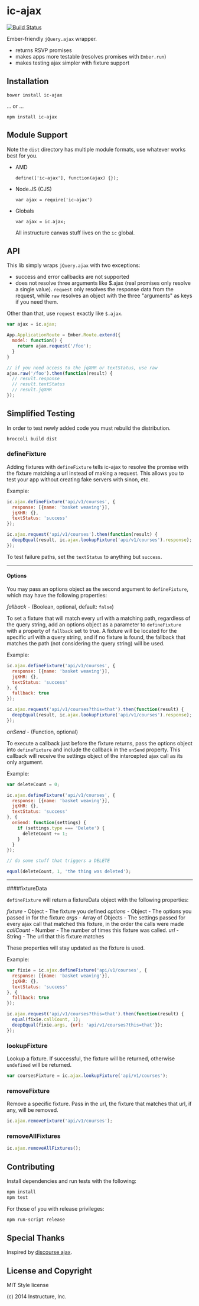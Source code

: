 ic-ajax
=======

[![Build Status](https://travis-ci.org/instructure/ic-ajax.png)](https://travis-ci.org/instructure/ic-ajax)

Ember-friendly `jQuery.ajax` wrapper.

- returns RSVP promises
- makes apps more testable (resolves promises with `Ember.run`)
- makes testing ajax simpler with fixture support

Installation
------------

`bower install ic-ajax`

... or ...

`npm install ic-ajax`

Module Support
--------------

Note the `dist` directory has multiple module formats, use whatever
works best for you.

- AMD

  `define(['ic-ajax'], function(ajax) {});`

- Node.JS (CJS)

  `var ajax = require('ic-ajax')`

- Globals

  `var ajax = ic.ajax;`

  All instructure canvas stuff lives on the `ic` global.

API
---

This lib simply wraps `jQuery.ajax` with two exceptions:

- success and error callbacks are not supported
- does not resolve three arguments like $.ajax (real promises only
  resolve a single value). `request` only resolves the response data
  from the request, while `raw` resolves an object with the three
  "arguments" as keys if you need them.

Other than that, use `request` exactly like `$.ajax`.

```js
var ajax = ic.ajax;

App.ApplicationRoute = Ember.Route.extend({
  model: function() {
    return ajax.request('/foo');
  }
}

// if you need access to the jqXHR or textStatus, use raw
ajax.raw('/foo').then(function(result) {
  // result.response
  // result.textStatus
  // result.jqXHR
});
```

Simplified Testing
------------------

In order to test newly added code you must rebuild the distribution.

```bash
broccoli build dist
```

### defineFixture
Adding fixtures with `defineFixture` tells ic-ajax to resolve the promise
with the fixture matching a url instead of making a request. This allows
you to test your app without creating fake servers with sinon, etc.

Example:

```js
ic.ajax.defineFixture('api/v1/courses', {
  response: [{name: 'basket weaving'}],
  jqXHR: {},
  textStatus: 'success'
});

ic.ajax.request('api/v1/courses').then(function(result) {
  deepEqual(result, ic.ajax.lookupFixture('api/v1/courses').response);
});
```

To test failure paths, set the `textStatus` to anything but `success`.

<hr/>

#### Options
You may pass an options object as the second argument to `defineFixture`, which may have the following properties:

_fallback_ - (Boolean, optional, default: `false`)

To set a fixture that will match every url with a matching path, regardless of the query string, add an options object as a parameter to `defineFixture` with a property of `fallback` set to true. A fixture will be located for the specific url with a query string, and if no fixture is found, the fallback that matches the path (not considering the query string) will be used.

Example:

```js
ic.ajax.defineFixture('api/v1/courses', {
  response: [{name: 'basket weaving'}],
  jqXHR: {},
  textStatus: 'success'
}, {
  fallback: true
});

ic.ajax.request('api/v1/courses?this=that').then(function(result) {
  deepEqual(result, ic.ajax.lookupFixture('api/v1/courses').response);
});
```


_onSend_ - (Function, optional)

To execute a callback just before the fixture returns, pass the options object into `defineFixture` and include the callback in the `onSend` property. This callback will receive the settings object of the intercepted ajax call as its only argument.

Example:

```js
var deleteCount = 0;

ic.ajax.defineFixture('api/v1/courses', {
  response: [{name: 'basket weaving'}],
  jqXHR: {},
  textStatus: 'success'
}, {
  onSend: function(settings) {
    if (settings.type === 'Delete') {
      deleteCount += 1;
    }
  }
});

// do some stuff that triggers a DELETE

equal(deleteCount, 1, 'the thing was deleted');
```

<hr/>

####fixtureData

`defineFixture` will return a fixtureData object with the following properties:

_fixture_ - Object - The fixture you defined
_options_ - Object - The options you passed in for the fixture
_args_ - Array of Objects - The settings passed for every ajax call that matched this fixture, in the order the calls were made
_callCount_ - Number - The number of times this fixture was called.
_url_ - String - The url that this fixture matches

These properties will stay updated as the fixture is used.

Example:

```js
var fixie = ic.ajax.defineFixture('api/v1/courses', {
  response: [{name: 'basket weaving'}],
  jqXHR: {},
  textStatus: 'success'
}, {
  fallback: true
});

ic.ajax.request('api/v1/courses?this=that').then(function(result) {
  equal(fixie.callCount, 1);
  deepEqual(fixie.args, {url: 'api/v1/courses?this=that'});
});
```

### lookupFixture
Lookup a fixture. If successful, the fixture will be returned, otherwise `undefined` will be returned.

```js
var coursesFixture = ic.ajax.lookupFixture('api/v1/courses');
```

### removeFixture
Remove a specific fixture. Pass in the url, the fixture that matches that url, if any, will be removed.

```js
ic.ajax.removeFixture('api/v1/courses');
```

### removeAllFixtures

```js
ic.ajax.removeAllFixtures();
```


Contributing
------------

Install dependencies and run tests with the following:

```sh
npm install
npm test
```

For those of you with release privileges:

```sh
npm run-script release
```

Special Thanks
--------------

Inspired by [discourse ajax][1].

License and Copyright
---------------------

MIT Style license

(c) 2014 Instructure, Inc.


  [1]:https://github.com/discourse/discourse/blob/master/app/assets/javascripts/discourse/mixins/ajax.js#L19

